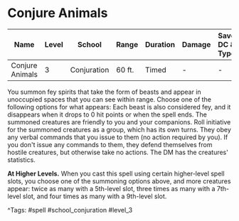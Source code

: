 # Conjure Animals

| Name | Level | School | Range | Duration | Damage | Save DC & Type |
|------|-------|--------|-------|----------|--------|----------------|
| Conjure Animals | 3 | Conjuration | 60 ft. | Timed | - | - |

You summon fey spirits that take the form of beasts and appear in unoccupied spaces that you can see within range. Choose one of the following options for what appears: Each beast is also considered fey, and it disappears when it drops to 0 hit points or when the spell ends. The summoned creatures are friendly to you and your companions. Roll initiative for the summoned creatures as a group, which has its own turns. They obey any verbal commands that you issue to them (no action required by you). If you don't issue any commands to them, they defend themselves from hostile creatures, but otherwise take no actions. The DM has the creatures' statistics.

**At Higher Levels.** When you cast this spell using certain higher-level spell slots, you choose one of the summoning options above, and more creatures appear: twice as many with a 5th-level slot, three times as many with a 7th-level slot, and four times as many with a 9th-level slot.

^Tags: #spell #school_conjuration #level_3